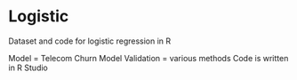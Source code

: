 # Logistic
Dataset and code for logistic regression in R

Model = Telecom Churn
Model Validation = various methods
Code is written in R Studio
